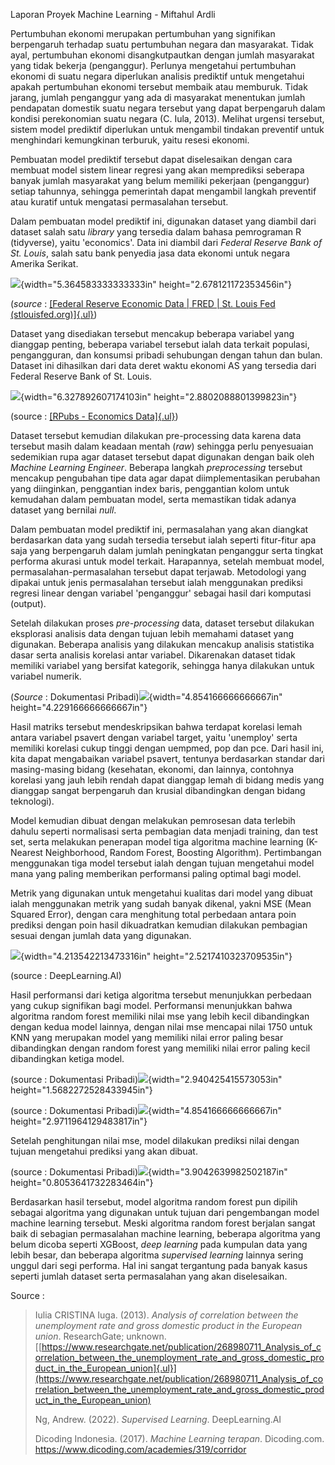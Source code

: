 Laporan Proyek Machine Learning - Miftahul Ardli

Pertumbuhan ekonomi merupakan pertumbuhan yang signifikan berpengaruh
terhadap suatu pertumbuhan negara dan masyarakat. Tidak ayal,
pertumbuhan ekonomi disangkutpautkan dengan jumlah masyarakat yang tidak
bekerja (penganggur). Perlunya mengetahui pertumbuhan ekonomi di suatu
negara diperlukan analisis prediktif untuk mengetahui apakah pertumbuhan
ekonomi tersebut membaik atau memburuk. Tidak jarang, jumlah penganggur
yang ada di masyarakat menentukan jumlah pendapatan domestik suatu
negara tersebut yang dapat berpengaruh dalam kondisi perekonomian suatu
negara (C. Iula, 2013). Melihat urgensi tersebut, sistem model prediktif
diperlukan untuk mengambil tindakan preventif untuk menghindari
kemungkinan terburuk, yaitu resesi ekonomi.

Pembuatan model prediktif tersebut dapat diselesaikan dengan cara
membuat model sistem linear regresi yang akan memprediksi seberapa
banyak jumlah masyarakat yang belum memiliki pekerjaan (penganggur)
setiap tahunnya, sehingga pemerintah dapat mengambil langkah preventif
atau kuratif untuk mengatasi permasalahan tersebut.

Dalam pembuatan model prediktif ini, digunakan dataset yang diambil dari
dataset salah satu *library* yang tersedia dalam bahasa pemrograman R
(tidyverse), yaitu 'economics'. Data ini diambil dari *Federal Reserve
Bank of St. Louis*, salah satu bank penyedia jasa data ekonomi untuk
negara Amerika Serikat.

![](media/image2.png){width="5.364583333333333in"
height="2.678121172353456in"}

(*source* : [[Federal Reserve Economic Data \| FRED \| St. Louis Fed
(stlouisfed.org)]{.ul}](https://fred.stlouisfed.org/))

Dataset yang disediakan tersebut mencakup beberapa variabel yang
dianggap penting, beberapa variabel tersebut ialah data terkait
populasi, pengangguran, dan konsumsi pribadi sehubungan dengan tahun dan
bulan. Dataset ini dihasilkan dari data deret waktu ekonomi AS yang
tersedia dari Federal Reserve Bank of St. Louis.

![](media/image1.png){width="6.327892607174103in"
height="2.8802088801399823in"}

(source : [[RPubs - Economics
Data]{.ul}](https://www.rpubs.com/mperlow/552127))

Dataset tersebut kemudian dilakukan pre-processing data karena data
tersebut masih dalam keadaan mentah (*raw*) sehingga perlu penyesuaian
sedemikian rupa agar dataset tersebut dapat digunakan dengan baik oleh
*Machine Learning Engineer*. Beberapa langkah *preprocessing* tersebut
mencakup pengubahan tipe data agar dapat diimplementasikan perubahan
yang diinginkan, penggantian index baris, penggantian kolom untuk
kemudahan dalam pembuatan model, serta memastikan tidak adanya dataset
yang bernilai *null*.

Dalam pembuatan model prediktif ini, permasalahan yang akan diangkat
berdasarkan data yang sudah tersedia tersebut ialah seperti fitur-fitur
apa saja yang berpengaruh dalam jumlah peningkatan penganggur serta
tingkat performa akurasi untuk model terkait. Harapannya, setelah
membuat model, permasalahan-permasalahan tersebut dapat terjawab.
Metodologi yang dipakai untuk jenis permasalahan tersebut ialah
menggunakan prediksi regresi linear dengan variabel 'penganggur' sebagai
hasil dari komputasi (output).

Setelah dilakukan proses *pre-processing* data, dataset tersebut
dilakukan eksplorasi analisis data dengan tujuan lebih memahami dataset
yang digunakan. Beberapa analisis yang dilakukan mencakup analisis
statistika dasar serta analisis korelasi antar variabel. Dikarenakan
dataset tidak memiliki variabel yang bersifat kategorik, sehingga hanya
dilakukan untuk variabel numerik.

(*Source* : Dokumentasi
Pribadi)![](media/image6.png){width="4.854166666666667in"
height="4.229166666666667in"}

Hasil matriks tersebut mendeskripsikan bahwa terdapat korelasi lemah
antara variabel psavert dengan variabel target, yaitu 'unemploy' serta
memiliki korelasi cukup tinggi dengan uempmed, pop dan pce. Dari hasil
ini, kita dapat mengabaikan variabel psavert, tentunya berdasarkan
standar dari masing-masing bidang (kesehatan, ekonomi, dan lainnya,
contohnya korelasi yang jauh lebih rendah dapat dianggap lemah di bidang
medis yang dianggap sangat berpengaruh dan krusial dibandingkan dengan
bidang teknologi).

Model kemudian dibuat dengan melakukan pemrosesan data terlebih dahulu
seperti normalisasi serta pembagian data menjadi training, dan test set,
serta melakukan penerapan model tiga algoritma machine learning
(K-Nearest Neighborhood, Random Forest, Boosting Algorithm).
Pertimbangan menggunakan tiga model tersebut ialah dengan tujuan
mengetahui model mana yang paling memberikan performansi paling optimal
bagi model.

Metrik yang digunakan untuk mengetahui kualitas dari model yang dibuat
ialah menggunakan metrik yang sudah banyak dikenal, yakni MSE (Mean
Squared Error), dengan cara menghitung total perbedaan antara poin
prediksi dengan poin hasil dikuadratkan kemudian dilakukan pembagian
sesuai dengan jumlah data yang digunakan.

![](media/image7.png){width="4.213542213473316in"
height="2.5217410323709535in"}

(source : DeepLearning.AI)

Hasil performansi dari ketiga algoritma tersebut menunjukkan perbedaan
yang cukup signifikan bagi model. Performansi menunjukkan bahwa
algoritma random forest memiliki nilai mse yang lebih kecil dibandingkan
dengan kedua model lainnya, dengan nilai mse mencapai nilai 1750 untuk
KNN yang merupakan model yang memiliki nilai error paling besar
dibandingkan dengan random forest yang memiliki nilai error paling kecil
dibandingkan ketiga model.

(source : Dokumentasi
Pribadi)![](media/image3.png){width="2.940425415573053in"
height="1.5682272528433945in"}

(source : Dokumentasi
Pribadi)![](media/image4.png){width="4.854166666666667in"
height="2.9711964129483817in"}

Setelah penghitungan nilai mse, model dilakukan prediksi nilai dengan
tujuan mengetahui prediksi yang akan dibuat.

(source : Dokumentasi
Pribadi)![](media/image5.png){width="3.9042639982502187in"
height="0.8053641732283464in"}

Berdasarkan hasil tersebut, model algoritma random forest pun dipilih
sebagai algoritma yang digunakan untuk tujuan dari pengembangan model
machine learning tersebut. Meski algoritma random forest berjalan sangat
baik di sebagian permasalahan machine learning, beberapa algoritma yang
belum dicoba seperti XGBoost, *deep learning* pada kumpulan data yang
lebih besar, dan beberapa algoritma *supervised learning* lainnya sering
unggul dari segi performa. Hal ini sangat tergantung pada banyak kasus
seperti jumlah dataset serta permasalahan yang akan diselesaikan.

Source :

> Iulia CRISTINA Iuga. (2013). *Analysis of correlation between the
> unemployment rate and gross domestic product in the European union*.
> ResearchGate; unknown.
> [[https://www.researchgate.net/publication/268980711_Analysis_of_correlation_between_the_unemployment_rate_and_gross_domestic_product_in_the_European_union]{.ul}](https://www.researchgate.net/publication/268980711_Analysis_of_correlation_between_the_unemployment_rate_and_gross_domestic_product_in_the_European_union)
>
> Ng, Andrew. (2022). *Supervised Learning*. DeepLearning.AI
>
> Dicoding Indonesia. (2017). *Machine Learning terapan*. Dicoding.com.
> https://www.dicoding.com/academies/319/corridor
